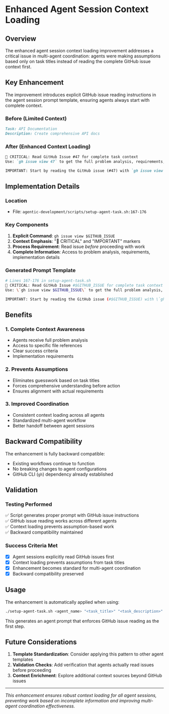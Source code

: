 # Enhanced Agent Session Context Loading

## Overview

The enhanced agent session context loading improvement addresses a critical issue in multi-agent coordination: agents were making assumptions based only on task titles instead of reading the complete GitHub issue context first.

## Key Enhancement

The improvement introduces explicit GitHub issue reading instructions in the agent session prompt template, ensuring agents always start with complete context.

### Before (Limited Context)
```markdown
Task: API Documentation
Description: Create comprehensive API docs
```

### After (Enhanced Context Loading)
```markdown
🚨 CRITICAL: Read GitHub Issue #47 for complete task context
Use: `gh issue view 47` to get the full problem analysis, requirements, and implementation details.

IMPORTANT: Start by reading the GitHub issue (#47) with `gh issue view 47` to understand the complete context and requirements before proceeding with any work.
```

## Implementation Details

### Location
- File: `agentic-development/scripts/setup-agent-task.sh:167-176`

### Key Components
1. **Explicit Command**: `gh issue view $GITHUB_ISSUE`
2. **Context Emphasis**: "🚨 CRITICAL" and "IMPORTANT" markers
3. **Process Requirement**: Read issue *before* proceeding with work
4. **Complete Information**: Access to problem analysis, requirements, implementation details

### Generated Prompt Template
```bash
# Lines 167-176 in setup-agent-task.sh
🚨 CRITICAL: Read GitHub Issue #$GITHUB_ISSUE for complete task context
Use: \`gh issue view $GITHUB_ISSUE\` to get the full problem analysis, requirements, and implementation details.

IMPORTANT: Start by reading the GitHub issue (#$GITHUB_ISSUE) with \`gh issue view $GITHUB_ISSUE\` to understand the complete context and requirements before proceeding with any work. The issue contains detailed analysis, specific file references, and success criteria that are essential for completing this task correctly.
```

## Benefits

### 1. Complete Context Awareness
- Agents receive full problem analysis
- Access to specific file references
- Clear success criteria
- Implementation requirements

### 2. Prevents Assumptions
- Eliminates guesswork based on task titles
- Forces comprehensive understanding before action
- Ensures alignment with actual requirements

### 3. Improved Coordination
- Consistent context loading across all agents
- Standardized multi-agent workflow
- Better handoff between agent sessions

## Backward Compatibility

The enhancement is fully backward compatible:
- Existing workflows continue to function
- No breaking changes to agent configurations
- GitHub CLI (`gh`) dependency already established

## Validation

### Testing Performed
✅ Script generates proper prompt with GitHub issue instructions  
✅ GitHub issue reading works across different agents  
✅ Context loading prevents assumption-based work  
✅ Backward compatibility maintained  

### Success Criteria Met
- [x] Agent sessions explicitly read GitHub issues first
- [x] Context loading prevents assumptions from task titles
- [x] Enhancement becomes standard for multi-agent coordination
- [x] Backward compatibility preserved

## Usage

The enhancement is automatically applied when using:
```bash
./setup-agent-task.sh <agent_name> "<task_title>" "<task_description>"
```

This generates an agent prompt that enforces GitHub issue reading as the first step.

## Future Considerations

1. **Template Standardization**: Consider applying this pattern to other agent templates
2. **Validation Checks**: Add verification that agents actually read issues before proceeding  
3. **Context Enrichment**: Explore additional context sources beyond GitHub issues

---

*This enhancement ensures robust context loading for all agent sessions, preventing work based on incomplete information and improving multi-agent coordination effectiveness.*
